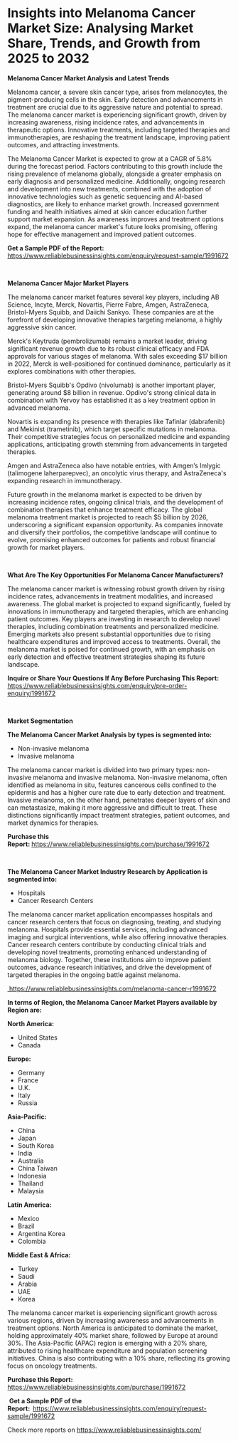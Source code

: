 <p><h1>Insights into Melanoma Cancer Market Size: Analysing Market Share, Trends, and Growth from 2025 to 2032</h1></p><p><strong>Melanoma Cancer Market Analysis and Latest Trends</strong></p>
<p><p>Melanoma cancer, a severe skin cancer type, arises from melanocytes, the pigment-producing cells in the skin. Early detection and advancements in treatment are crucial due to its aggressive nature and potential to spread. The melanoma cancer market is experiencing significant growth, driven by increasing awareness, rising incidence rates, and advancements in therapeutic options. Innovative treatments, including targeted therapies and immunotherapies, are reshaping the treatment landscape, improving patient outcomes, and attracting investments.</p><p>The Melanoma Cancer Market is expected to grow at a CAGR of 5.8% during the forecast period. Factors contributing to this growth include the rising prevalence of melanoma globally, alongside a greater emphasis on early diagnosis and personalized medicine. Additionally, ongoing research and development into new treatments, combined with the adoption of innovative technologies such as genetic sequencing and AI-based diagnostics, are likely to enhance market growth. Increased government funding and health initiatives aimed at skin cancer education further support market expansion. As awareness improves and treatment options expand, the melanoma cancer market's future looks promising, offering hope for effective management and improved patient outcomes.</p></p>
<p><strong>Get a Sample PDF of the Report:&nbsp;</strong> <a href="https://www.reliablebusinessinsights.com/enquiry/request-sample/1991672?utm_campaign=2274&utm_medium=2&utm_source=Github&utm_content=ia&utm_term=03032025&utm_id=melanoma-cancer">https://www.reliablebusinessinsights.com/enquiry/request-sample/1991672</a></p>
<p>&nbsp;</p>
<p><strong>Melanoma Cancer Major Market Players</strong></p>
<p><p>The melanoma cancer market features several key players, including AB Science, Incyte, Merck, Novartis, Pierre Fabre, Amgen, AstraZeneca, Bristol-Myers Squibb, and Daiichi Sankyo. These companies are at the forefront of developing innovative therapies targeting melanoma, a highly aggressive skin cancer.</p><p>Merck's Keytruda (pembrolizumab) remains a market leader, driving significant revenue growth due to its robust clinical efficacy and FDA approvals for various stages of melanoma. With sales exceeding $17 billion in 2022, Merck is well-positioned for continued dominance, particularly as it explores combinations with other therapies.</p><p>Bristol-Myers Squibb's Opdivo (nivolumab) is another important player, generating around $8 billion in revenue. Opdivo's strong clinical data in combination with Yervoy has established it as a key treatment option in advanced melanoma.</p><p>Novartis is expanding its presence with therapies like Tafinlar (dabrafenib) and Mekinist (trametinib), which target specific mutations in melanoma. Their competitive strategies focus on personalized medicine and expanding applications, anticipating growth stemming from advancements in targeted therapies.</p><p>Amgen and AstraZeneca also have notable entries, with Amgen’s Imlygic (talimogene laherparepvec), an oncolytic virus therapy, and AstraZeneca's expanding research in immunotherapy.</p><p>Future growth in the melanoma market is expected to be driven by increasing incidence rates, ongoing clinical trials, and the development of combination therapies that enhance treatment efficacy. The global melanoma treatment market is projected to reach $5 billion by 2026, underscoring a significant expansion opportunity. As companies innovate and diversify their portfolios, the competitive landscape will continue to evolve, promising enhanced outcomes for patients and robust financial growth for market players.</p></p>
<p>&nbsp;</p>
<p><strong>What Are The Key Opportunities For Melanoma Cancer Manufacturers?</strong></p>
<p><p>The melanoma cancer market is witnessing robust growth driven by rising incidence rates, advancements in treatment modalities, and increased awareness. The global market is projected to expand significantly, fueled by innovations in immunotherapy and targeted therapies, which are enhancing patient outcomes. Key players are investing in research to develop novel therapies, including combination treatments and personalized medicine. Emerging markets also present substantial opportunities due to rising healthcare expenditures and improved access to treatments. Overall, the melanoma market is poised for continued growth, with an emphasis on early detection and effective treatment strategies shaping its future landscape.</p></p>
<p><strong>Inquire or Share Your Questions If Any Before Purchasing This Report:</strong> <a href="https://www.reliablebusinessinsights.com/enquiry/pre-order-enquiry/1991672?utm_campaign=2274&utm_medium=2&utm_source=Github&utm_content=ia&utm_term=03032025&utm_id=melanoma-cancer">https://www.reliablebusinessinsights.com/enquiry/pre-order-enquiry/1991672</a></p>
<p>&nbsp;</p>
<p><strong>Market Segmentation</strong></p>
<p><strong>The Melanoma Cancer Market Analysis by types is segmented into:</strong></p>
<p><ul><li>Non-invasive melanoma</li><li>Invasive melanoma</li></ul></p>
<p><p>The melanoma cancer market is divided into two primary types: non-invasive melanoma and invasive melanoma. Non-invasive melanoma, often identified as melanoma in situ, features cancerous cells confined to the epidermis and has a higher cure rate due to early detection and treatment. Invasive melanoma, on the other hand, penetrates deeper layers of skin and can metastasize, making it more aggressive and difficult to treat. These distinctions significantly impact treatment strategies, patient outcomes, and market dynamics for therapies.</p></p>
<p><strong>Purchase this Report:&nbsp;</strong><a href="https://www.reliablebusinessinsights.com/purchase/1991672?utm_campaign=2274&utm_medium=2&utm_source=Github&utm_content=ia&utm_term=03032025&utm_id=melanoma-cancer">https://www.reliablebusinessinsights.com/purchase/1991672</a></p>
<p>&nbsp;</p>
<p><strong>The Melanoma Cancer Market Industry Research by Application is segmented into:</strong></p>
<p><ul><li>Hospitals</li><li>Cancer Research Centers</li></ul></p>
<p><p>The melanoma cancer market application encompasses hospitals and cancer research centers that focus on diagnosing, treating, and studying melanoma. Hospitals provide essential services, including advanced imaging and surgical interventions, while also offering innovative therapies. Cancer research centers contribute by conducting clinical trials and developing novel treatments, promoting enhanced understanding of melanoma biology. Together, these institutions aim to improve patient outcomes, advance research initiatives, and drive the development of targeted therapies in the ongoing battle against melanoma.</p></p>
<p><a href="https://www.reliablebusinessinsights.com/melanoma-cancer-r1991672?utm_campaign=2274&utm_medium=2&utm_source=Github&utm_content=ia&utm_term=03032025&utm_id=melanoma-cancer">&nbsp;https://www.reliablebusinessinsights.com/melanoma-cancer-r1991672</a></p>
<p><strong>In terms of Region, the Melanoma Cancer Market Players available by Region are:</strong></p>
<p>
    <p> <strong> North America: </strong>
        <ul>
            <li>United States</li>
            <li>Canada</li>
        </ul>
        </p> 
    <p> <strong> Europe: </strong>
        <ul>
            <li>Germany</li>
            <li>France</li>
            <li>U.K.</li>
            <li>Italy</li>
            <li>Russia</li>
        </ul>
        </p> 
    <p> <strong> Asia-Pacific: </strong>
        <ul>
            <li>China</li>
            <li>Japan</li>
            <li>South Korea</li>
            <li>India</li>
            <li>Australia</li>
            <li>China Taiwan</li>
            <li>Indonesia</li>
            <li>Thailand</li>
            <li>Malaysia</li>
        </ul>
        </p> 
    <p> <strong> Latin America: </strong>
        <ul>
            <li>Mexico</li>
            <li>Brazil</li>
            <li>Argentina Korea</li>
            <li>Colombia</li>
        </ul>
        </p> 
    <p> <strong> Middle East & Africa: </strong>
        <ul>
            <li>Turkey</li>
            <li>Saudi</li>
            <li>Arabia</li>
            <li>UAE</li>
            <li>Korea</li>
        </ul>
    </p>
    </p>
<p><p>The melanoma cancer market is experiencing significant growth across various regions, driven by increasing awareness and advancements in treatment options. North America is anticipated to dominate the market, holding approximately 40% market share, followed by Europe at around 30%. The Asia-Pacific (APAC) region is emerging with a 20% share, attributed to rising healthcare expenditure and population screening initiatives. China is also contributing with a 10% share, reflecting its growing focus on oncology treatments.</p></p>
<p><strong>Purchase this Report: </strong><a href="https://www.reliablebusinessinsights.com/purchase/1991672?utm_campaign=2274&utm_medium=2&utm_source=Github&utm_content=ia&utm_term=03032025&utm_id=melanoma-cancer">https://www.reliablebusinessinsights.com/purchase/1991672</a></p>
<p>&nbsp;<strong>Get a Sample PDF of the Report:&nbsp;&nbsp;</strong><a href="https://www.reliablebusinessinsights.com/enquiry/request-sample/1991672?utm_campaign=2274&utm_medium=2&utm_source=Github&utm_content=ia&utm_term=03032025&utm_id=melanoma-cancer">https://www.reliablebusinessinsights.com/enquiry/request-sample/1991672</a></p>
<p><strong></strong></p>
<p>Check more reports on <a href="https://www.reliablebusinessinsights.com/?utm_campaign=2274&utm_medium=2&utm_source=Github&utm_content=ia&utm_term=03032025&utm_id=melanoma-cancer">https://www.reliablebusinessinsights.com/</a></p>